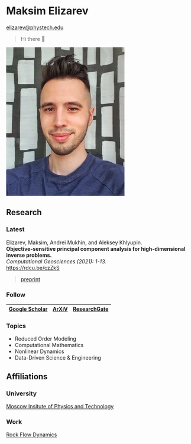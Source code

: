 # Maksim Elizarev
[elizarev@phystech.edu](mailto:elizarev@phystech.edu)

> Hi there 👋

![myself](https://github.com/djmaxus/djmaxus.github.io/blob/master/SciPageGitHub.jpeg)

## Research

### Latest

Elizarev, Maksim, Andrei Mukhin, and Aleksey Khlyupin.\
**Objective-sensitive principal component analysis for high-dimensional inverse problems.**\
*Computational Geosciences (2021): 1-13.*\
https://rdcu.be/czZkS
> [preprint](https://arxiv.org/abs/2006.04527)

### Follow

 [Google Scholar][ref_scholar] | [ArXiV][ref_arxiv] | [ResearchGate][ref_rgate] |
:-----------------------------:|:------------------:|:-------------------------:|

### Topics

* Reduced Order Modeling
* Computational Mathematics 
* Nonlinear Dynamics
* Data-Driven Science & Engineering

## Affiliations

### University

[Moscow Insitute of Physics and Technology](https://mipt.ru/english/)

### Work

[Rock Flow Dynamics](https://rfdyn.com/)

[ref_scholar]: https://scholar.google.com/citations?hl=en&authuser=1&user=wvRK6oQAAAAJ
[ref_arxiv]: http://arxiv.org/a/elizarev_m_1
[ref_rgate]: https://www.researchgate.net/profile/Maksim_Elizarev

